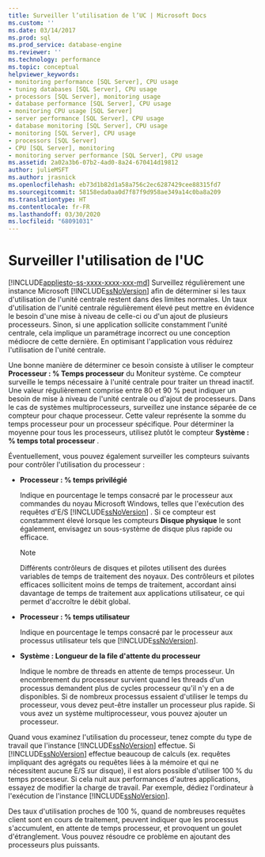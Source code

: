 ```yaml
---
title: Surveiller l’utilisation de l’UC | Microsoft Docs
ms.custom: ''
ms.date: 03/14/2017
ms.prod: sql
ms.prod_service: database-engine
ms.reviewer: ''
ms.technology: performance
ms.topic: conceptual
helpviewer_keywords:
- monitoring performance [SQL Server], CPU usage
- tuning databases [SQL Server], CPU usage
- processors [SQL Server], monitoring usage
- database performance [SQL Server], CPU usage
- monitoring CPU usage [SQL Server]
- server performance [SQL Server], CPU usage
- database monitoring [SQL Server], CPU usage
- monitoring [SQL Server], CPU usage
- processors [SQL Server]
- CPU [SQL Server], monitoring
- monitoring server performance [SQL Server], CPU usage
ms.assetid: 2a02a3b6-07b2-4ad0-8a24-670414d19812
author: julieMSFT
ms.author: jrasnick
ms.openlocfilehash: eb73d1b82d1a58a756c2ec6287429cee88315fd7
ms.sourcegitcommit: 58158eda0aa0d7f87f9d958ae349a14c0ba8a209
ms.translationtype: HT
ms.contentlocale: fr-FR
ms.lasthandoff: 03/30/2020
ms.locfileid: "68091031"
---
```

# <a name="monitor-cpu-usage"></a>Surveiller l'utilisation de l'UC
[!INCLUDE[appliesto-ss-xxxx-xxxx-xxx-md](../../includes/appliesto-ss-xxxx-xxxx-xxx-md.md)]
  Surveillez régulièrement une instance Microsoft [!INCLUDE[ssNoVersion](../../includes/ssnoversion-md.md)] afin de déterminer si les taux d'utilisation de l'unité centrale restent dans des limites normales. Un taux d'utilisation de l'unité centrale régulièrement élevé peut mettre en évidence le besoin d'une mise à niveau de celle-ci ou d'un ajout de plusieurs processeurs. Sinon, si une application sollicite constamment l'unité centrale, cela implique un paramétrage incorrect ou une conception médiocre de cette dernière. En optimisant l'application vous réduirez l'utilisation de l'unité centrale.  
  
 Une bonne manière de déterminer ce besoin consiste à utiliser le compteur **Processeur : % Temps processeur** du Moniteur système. Ce compteur surveille le temps nécessaire à l'unité centrale pour traiter un thread inactif. Une valeur régulièrement comprise entre 80 et 90 % peut indiquer un besoin de mise à niveau de l'unité centrale ou d'ajout de processeurs. Dans le cas de systèmes multiprocesseurs, surveillez une instance séparée de ce compteur pour chaque processeur. Cette valeur représente la somme du temps processeur pour un processeur spécifique. Pour déterminer la moyenne pour tous les processeurs, utilisez plutôt le compteur **Système : % temps total processeur** .  
  
 Éventuellement, vous pouvez également surveiller les compteurs suivants pour contrôler l'utilisation du processeur :  
  
-   **Processeur : % temps privilégié**  
  
     Indique en pourcentage le temps consacré par le processeur aux commandes du noyau Microsoft Windows, telles que l'exécution des requêtes d'E/S [!INCLUDE[ssNoVersion](../../includes/ssnoversion-md.md)] . Si ce compteur est constamment élevé lorsque les compteurs **Disque physique** le sont également, envisagez un sous-système de disque plus rapide ou efficace.  
  
    > [!NOTE]  
    >  Différents contrôleurs de disques et pilotes utilisent des durées variables de temps de traitement des noyaux. Des contrôleurs et pilotes efficaces sollicitent moins de temps de traitement, accordant ainsi davantage de temps de traitement aux applications utilisateur, ce qui permet d'accroître le débit global.  
  
-   **Processeur : % temps utilisateur**  
  
     Indique en pourcentage le temps consacré par le processeur aux processus utilisateur tels que [!INCLUDE[ssNoVersion](../../includes/ssnoversion-md.md)].  
  
-   **Système : Longueur de la file d'attente du processeur**  
  
     Indique le nombre de threads en attente de temps processeur. Un encombrement du processeur survient quand les threads d'un processus demandent plus de cycles processeur qu'il n'y en a de disponibles. Si de nombreux processus essaient d'utiliser le temps du processeur, vous devez peut-être installer un processeur plus rapide. Si vous avez un système multiprocesseur, vous pouvez ajouter un processeur.  
  
 Quand vous examinez l'utilisation du processeur, tenez compte du type de travail que l'instance [!INCLUDE[ssNoVersion](../../includes/ssnoversion-md.md)] effectue. Si [!INCLUDE[ssNoVersion](../../includes/ssnoversion-md.md)] effectue beaucoup de calculs (ex. requêtes impliquant des agrégats ou requêtes liées à la mémoire et qui ne nécessitent aucune E/S sur disque), il est alors possible d'utiliser 100 % du temps processeur. Si cela nuit aux performances d'autres applications, essayez de modifier la charge de travail. Par exemple, dédiez l'ordinateur à l'exécution de l'instance [!INCLUDE[ssNoVersion](../../includes/ssnoversion-md.md)].  
  
 Des taux d'utilisation proches de 100 %, quand de nombreuses requêtes client sont en cours de traitement, peuvent indiquer que les processus s'accumulent, en attente de temps processeur, et provoquent un goulet d'étranglement. Vous pouvez résoudre ce problème en ajoutant des processeurs plus puissants.  
  
  
